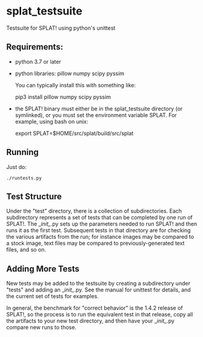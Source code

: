 # splat_testsuite
Testsuite for SPLAT! using python's unittest

## Requirements:
* python 3.7 or later

* python libraries: pillow numpy scipy pyssim

    You can typically install this with something like:

    pip3 install pillow numpy scipy pyssim

* the SPLAT! binary must either be in the splat_testsuite directory (or symlinked), or you must set the environment variable SPLAT. For example, using bash
on unix:

    export SPLAT=$HOME/src/splat/build/src/splat

## Running
Just do:

    ./runtests.py

## Test Structure
Under the "test" directory, there is a collection of subdirectories. Each subdirectory represents a set of tests that can be completed by one run of SPLAT!. The \__init\__.py sets up the parameters needed to run SPLAT! and then runs it as the first test. Subsequent tests in that directory are for checking the various artifacts from the run; for instance images may be compared to a stock image, text files may be compared to previously-generated text files, and so on.

## Adding More Tests
New tests may be added to the testsuite by creating a subdirectory under "tests" and adding an \__init\__.py. See the manual for unittest for details, and the current set of tests for examples.

In general, the benchmark for "correct behavior" is the 1.4.2 release of SPLAT!, so the process is to run the equivalent test in that release, copy all the artifacts to your new test directory, and then have your \__init\__.py compare new runs to those.
